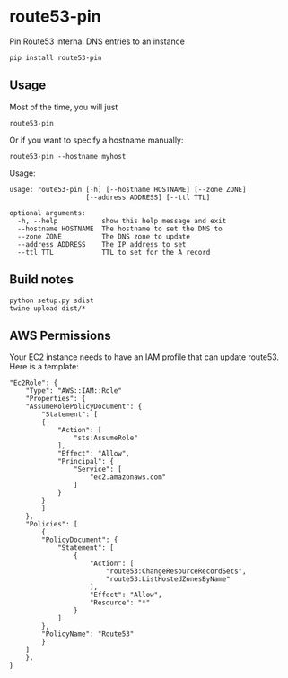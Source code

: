 # route53-pin
Pin Route53 internal DNS entries to an instance
````
pip install route53-pin
````

## Usage
Most of the time, you will just

````
route53-pin
````

Or if you want to specify a hostname manually:

````
route53-pin --hostname myhost
````

Usage:
````
usage: route53-pin [-h] [--hostname HOSTNAME] [--zone ZONE]
                   [--address ADDRESS] [--ttl TTL]

optional arguments:
  -h, --help           show this help message and exit
  --hostname HOSTNAME  The hostname to set the DNS to
  --zone ZONE          The DNS zone to update
  --address ADDRESS    The IP address to set
  --ttl TTL            TTL to set for the A record
````

## Build notes
````
python setup.py sdist
twine upload dist/*
````

## AWS Permissions
Your EC2 instance needs to have an IAM profile that can update route53.  Here is a template:

````
"Ec2Role": {
    "Type": "AWS::IAM::Role"
    "Properties": {
    "AssumeRolePolicyDocument": {
        "Statement": [
        {
            "Action": [
                "sts:AssumeRole"
            ],
            "Effect": "Allow",
            "Principal": {
                "Service": [
                    "ec2.amazonaws.com"
                ]
            }
        }
        ]
    },
    "Policies": [
        {
        "PolicyDocument": {
            "Statement": [
                {
                    "Action": [
                        "route53:ChangeResourceRecordSets",
                        "route53:ListHostedZonesByName"
                    ],
                    "Effect": "Allow",
                    "Resource": "*"
                }
            ]
        },
        "PolicyName": "Route53"
        }
    ]
    },
}

````
